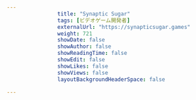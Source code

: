 ---
                title: "Synaptic Sugar"
                tags: [ビデオゲーム開発者]
                externalUrl: "https://synapticsugar.games"
                weight: 721
                showDate: false
                showAuthor: false
                showReadingTime: false
                showEdit: false
                showLikes: false
                showViews: false
                layoutBackgroundHeaderSpace: false
                ---

